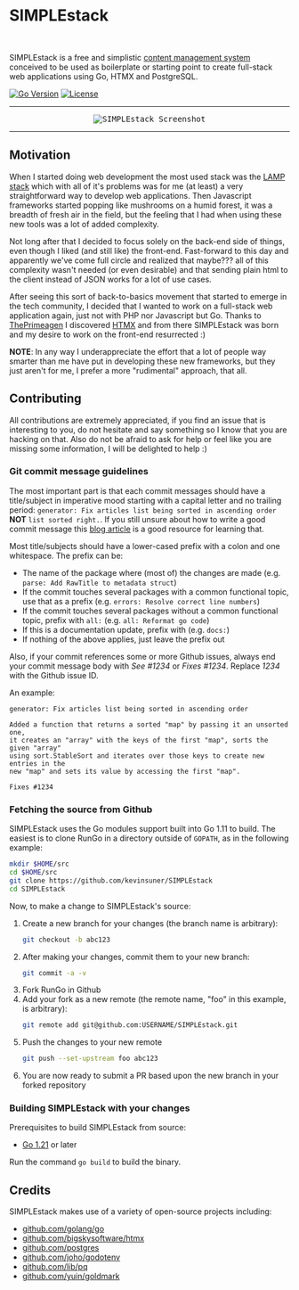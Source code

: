 <h1 align="left">SIMPLEstack</h1>
<br/>

SIMPLEstack is a free and simplistic [content management system](https://en.wikipedia.org/wiki/Content_management_system) conceived to be used as boilerplate or starting point to create full-stack web applications using Go, HTMX and PostgreSQL.

[![Go Version](https://img.shields.io/github/go-mod/go-version/kevinsuner/SIMPLEstack)](https://github.com/kevinsuner/SIMPLEstack/blob/master/go.mod)
[![License](https://img.shields.io/github/license/kevinsuner/SIMPLEstack)](https://github.com/kevinsuner/SIMPLEstack/blob/master/LICENSE)

---

<p align="center">
    <kbd><img src="https://i.postimg.cc/02jfSZnx/simplestack-screenshot.png" alt="SIMPLEstack Screenshot" title="SIMPLEstack Screenshot"/></kbd>
</p>

---

## Motivation
When I started doing web development the most used stack was the [LAMP stack](https://en.wikipedia.org/wiki/LAMP_%28software_bundle%29)
which with all of it's problems was for me (at least) a very straightforward way to develop web applications. Then Javascript frameworks
started popping like mushrooms on a humid forest, it was a breadth of fresh air in the field, but the feeling that I had when using these
new tools was a lot of added complexity.

Not long after that I decided to focus solely on the back-end side of things, even though I liked (and still like) the front-end. Fast-forward to this day and apparently we've come full circle and realized that maybe??? all of this complexity wasn't needed (or even desirable) and that sending plain html to the client instead of JSON works for a lot of use cases.

After seeing this sort of back-to-basics movement that started to emerge in the tech community, I decided that I wanted to work on a full-stack web application again, just not with PHP nor Javascript but Go. Thanks to [ThePrimeagen](https://www.youtube.com/channel/UC8ENHE5xdFSwx71u3fDH5Xw) I discovered [HTMX](https://htmx.org) and from there SIMPLEstack was born and my desire to work on the front-end resurrected :) 

**NOTE**: In any way I underappreciate the effort that a lot of people way smarter than me have put in developing these new frameworks, but they just aren't for me, I prefer a more "rudimental" approach, that all. 

## Contributing
All contributions are extremely appreciated, if you find an issue that is interesting
to you, do not hesitate and say something so I know that you are hacking on that. Also
do not be afraid to ask for help or feel like you are missing some information, I will
be delighted to help :)


### Git commit message guidelines
The most important part is that each commit messages should have a title/subject in imperative
mood starting with a capital letter and no trailing period: `generator: Fix articles list being sorted in ascending order`
**NOT** `list sorted right.`. If you still unsure about how to write a good commit message 
this [blog article](https://cbea.ms/git-commit/) is a good resource for learning that.

Most title/subjects should have a lower-cased prefix with a colon and one whitespace. The prefix can be:
- The name of the package where (most of) the changes are made (e.g. `parse: Add RawTitle to metadata struct`)
- If the commit touches several packages with a common functional topic, use that as a prefix (e.g. `errors: Resolve correct line numbers`)
- If the commit touches several packages without a common functional topic, prefix with `all:` (e.g. `all: Reformat go code`)
- If this is a documentation update, prefix with (e.g. `docs:`)
- If nothing of the above applies, just leave the prefix out

Also, if your commit references some or more Github issues, always end your commit message body with *See #1234* or *Fixes #1234*.
Replace *1234* with the Github issue ID.

An example:
```text
generator: Fix articles list being sorted in ascending order

Added a function that returns a sorted "map" by passing it an unsorted one, 
it creates an "array" with the keys of the first "map", sorts the given "array"
using sort.StableSort and iterates over those keys to create new entries in the
new "map" and sets its value by accessing the first "map".

Fixes #1234
```

### Fetching the source from Github
SIMPLEstack uses the Go modules support built into Go 1.11 to build. The easiest is to clone RunGo in a directory outside of `GOPATH`,
as in the following example:
```bash
mkdir $HOME/src
cd $HOME/src
git clone https://github.com/kevinsuner/SIMPLEstack
cd SIMPLEstack 
```

Now, to make a change to SIMPLEstack's source:
1. Create a new branch for your changes (the branch name is arbitrary):
    ```bash
    git checkout -b abc123
    ```
2. After making your changes, commit them to your new branch:
    ```bash
    git commit -a -v
    ```
3. Fork RunGo in Github
4. Add your fork as a new remote (the remote name, "foo" in this example, is arbitrary):
    ```bash
    git remote add git@github.com:USERNAME/SIMPLEstack.git
    ```
5. Push the changes to your new remote
    ```bash
    git push --set-upstream foo abc123
    ```
6. You are now ready to submit a PR based upon the new branch in your forked repository

### Building SIMPLEstack with your changes
Prerequisites to build SIMPLEstack from source:
- [Go 1.21](https://go.dev/dl) or later

Run the command `go build` to build the binary. 

## Credits
SIMPLEstack makes use of a variety of open-source projects including:
- [github.com/golang/go](https://github.com/golang/go)
- [github.com/bigskysoftware/htmx](https://github.com/bigskysoftware/htmx)
- [github.com/postgres](https://github.com/postgres)
- [github.com/joho/godotenv](https://github.com/joho/godotenv)
- [github.com/lib/pq](https://github.com/lib/pq)
- [github.com/yuin/goldmark](https://github.com/yuin/goldmark)
